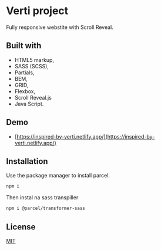 # Verti project

Fully responsive webstite with Scroll Reveal.

## Built with

- HTML5 markup,
- SASS (SCSS),
- Partials,
- BEM,
- GRID,
- Flexbox,
- Scroll Reveal.js
- Java Script.


## Demo
- [https://inspired-by-verti.netlify.app/](https://inspired-by-verti.netlify.app/)

## Installation

Use the package manager to install parcel.

```bash
npm i
```
Then instal na sass transpiller

```bash
npm i @parcel/transformer-sass
```

## License
[MIT](https://choosealicense.com/licenses/mit/)